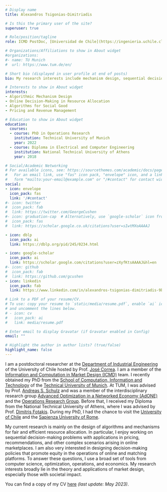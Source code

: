 ```yaml
---
# Display name
title: Alexandros Tsigonias-Dimitriadis

# Is this the primary user of the site?
superuser: true

# Role/position/tagline
role: ICMD PostDoc, [Universidad de Chile](https://ingenieria.uchile.cl/english)

# Organizations/Affiliations to show in About widget
#organizations:
#- name: TU Munich
#  url: https://www.tum.de/en/

# Short bio (displayed in user profile at end of posts)
bio: My research interests include mechanism design, sequential decision-making, and algorithmic game theory.

# Interests to show in About widget
interests:
- Algorithmic Mechanism Design 
- Online Decision-Making in Resource Allocation
- Algorithms for Social Good
- Pricing and Revenue Management

# Education to show in About widget
education:
  courses:
  - course: PhD in Operations Research
    institution: Technical University of Munich
    year: 2022
  - course: Diploma in Electrical and Computer Engineering
    institution: National Technical University of Athens
    year: 2018

# Social/Academic Networking
# For available icons, see: https://sourcethemes.com/academic/docs/page-builder/#icons
#   For an email link, use "fas" icon pack, "envelope" icon, and a link in the
#   form "mailto:your-email@example.com" or "/#contact" for contact widget.
social:
- icon: envelope
  icon_pack: fas
  link: '/#contact'
#- icon: twitter
#  icon_pack: fab
#  link: https://twitter.com/GeorgeCushen
#- icon: graduation-cap  # Alternatively, use `google-scholar` icon from `ai` icon pack
#  icon_pack: fas
#  link: https://scholar.google.co.uk/citations?user=sIwtMXoAAAAJ

- icon: dblp
  icon_pack: ai
  link: https://dblp.org/pid/245/0234.html

- icon: google-scholar
  icon_pack: ai
  link: https://scholar.google.com/citations?user=zXyfKtsAAAAJ&hl=en
#- icon: github
#  icon_pack: fab
#  link: https://github.com/gcushen
- icon: linkedin
  icon_pack: fab
  link: https://www.linkedin.com/in/alexandros-tsigonias-dimitriadis-9b8525134/

# Link to a PDF of your resume/CV.
# To use: copy your resume to `static/media/resume.pdf`, enable `ai` icons in `params.toml`,
# and uncomment the lines below.
# - icon: cv
#   icon_pack: ai
#   link: media/resume.pdf

# Enter email to display Gravatar (if Gravatar enabled in Config)
email: ""

# Highlight the author in author lists? (true/false)
highlight_name: false
---
```


I am a postdoctoral researcher at the [Department of Industrial Engineering](https://www.dii.uchile.cl/english/) of the University of Chile hosted by Prof. [José Correa](https://www.dii.uchile.cl/~jcorrea/). I am a member of the [Information and Computation in Market Design (ICMD)](https://sites.google.com/view/anilloicmd/home?authuser=0) team. I recently obtained my PhD from the [School of Computation, Information and Technology](https://www.cit.tum.de/en/cit/home/) of the [Technical University of Munich](https://www.tum.de/en/). At TUM, I was advised by Prof. [Andreas S. Schulz](https://www.ot.mgt.tum.de/en/or/group/andreas-s-schulz/) and was a member of the interdisciplinary research group [Advanced Optimization in a Networked Economy (AdONE)](https://www.gs.tum.de/en/adone/start/) and the [Operations Research Group](https://www.ot.mgt.tum.de/en/or/home/). Before that, I received my Diploma from the National Technical University of Athens, where I was advised by Prof. [Dimitris Fotakis](https://www.softlab.ntua.gr/~fotakis/). During my PhD, I had the chance to visit the [University of Chile](https://www.uchile.cl/english) and the [Sapienza University of Rome](https://www.uniroma1.it/en).


 My current research is mainly on the design of algorithms and mechanisms for fair and efficient resource allocation. In particular, I enjoy working on sequential decision-making problems with applications in pricing, recommendations, and other complex scenarios arising in online marketplaces. I am also very interested in designing decision-making policies that promote equity in the operations of online and matching platforms. To answer these questions, I use a broad set of tools from computer science, optimization, operations, and economics. My research interests broadly lie in the theory and applications of market design, especially those with societal impact.

You can find a copy of my CV [here](uploads/CV.pdf) *(last update: May 2023)*.

[//]: # (**I am on the job market looking for research/applied scientist or postdoc positions in industry. If you feel I could be a good fit for your company/team, please reach out!**)

